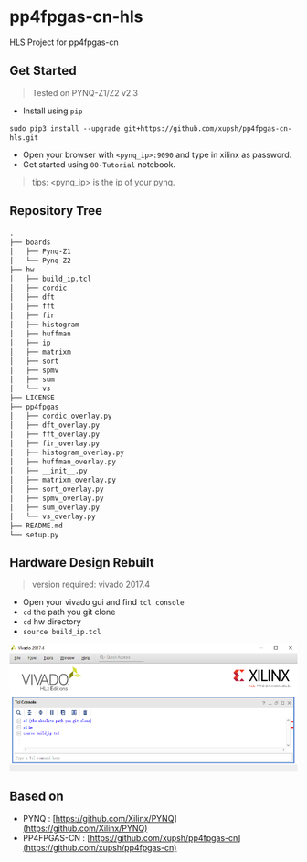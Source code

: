 # pp4fpgas-cn-hls
HLS Project for pp4fpgas-cn

## Get Started
> Tested on PYNQ-Z1/Z2 v2.3

- Install using `pip`

```console
sudo pip3 install --upgrade git+https://github.com/xupsh/pp4fpgas-cn-hls.git
```

- Open your browser with `<pynq_ip>:9090` and type in xilinx as password.
- Get started using `00-Tutorial` notebook.

> tips: <pynq_ip> is the ip of your pynq.

## Repository Tree
```
.
├── boards
│   ├── Pynq-Z1
│   └── Pynq-Z2
├── hw
│   ├── build_ip.tcl
│   ├── cordic
│   ├── dft
│   ├── fft
│   ├── fir
│   ├── histogram
│   ├── huffman
│   ├── ip
│   ├── matrixm
│   ├── sort
│   ├── spmv
│   ├── sum
│   └── vs
├── LICENSE
├── pp4fpgas
│   ├── cordic_overlay.py
│   ├── dft_overlay.py
│   ├── fft_overlay.py
│   ├── fir_overlay.py
│   ├── histogram_overlay.py
│   ├── huffman_overlay.py
│   ├── __init__.py
│   ├── matrixm_overlay.py
│   ├── sort_overlay.py
│   ├── spmv_overlay.py
│   ├── sum_overlay.py
│   └── vs_overlay.py
├── README.md
└── setup.py
```

## Hardware Design Rebuilt
> version required: vivado 2017.4

- Open your vivado gui and find `tcl console`
- `cd` the path you git clone
- `cd` hw directory
- `source build_ip.tcl`

![tcl console](./boards/Pynq-Z1/notebooks/data/tclconsole.png)

## Based on
- PYNQ : [https://github.com/Xilinx/PYNQ](https://github.com/Xilinx/PYNQ)
- PP4FPGAS-CN : [https://github.com/xupsh/pp4fpgas-cn](https://github.com/xupsh/pp4fpgas-cn)

